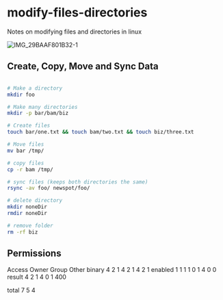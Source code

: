 # modify-files-directories
Notes on modifying files and directories in linux

![IMG_29BAAF801B32-1](https://user-images.githubusercontent.com/58792/146691100-78f4abbc-e22f-41fd-bc9f-fbde67ffc92c.jpeg)

## Create, Copy, Move and Sync Data

```bash

# Make a directory
mkdir foo

# Make many directories 
mkdir -p bar/bam/biz

# Create files
touch bar/one.txt && touch bam/two.txt && touch biz/three.txt

# Move files
mv bar /tmp/

# copy files
cp -r bam /tmp/

# sync files (keeps both directories the same)
rsync -av foo/ newspot/foo/

# delete directory
mkdir noneDir
rmdir noneDir

# remove folder
rm -rf biz

```

## Permissions

Access  Owner   Group   Other
binary  4 2 1   4 2 1   4 2 1
enabled 1 1 1   1 0 1   4 0 0
result  4 2 1   4 0 1   400

total     7       5       4       




